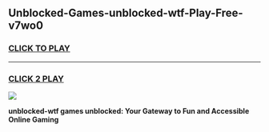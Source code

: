 
## Unblocked-Games-unblocked-wtf-Play-Free-v7wo0
<h3>
<a href="https://premium76.site?title=unblocked-wtf&ref=15A">CLICK TO PLAY</a></h3>
<hr>

<h3>
<a href="https://premium76.site?title=unblocked-wtf&ref=15A">CLICK 2 PLAY</a>
  
</h3>

<a href="https://premium76.site?title=unblocked-wtf&ref=15A"><img src="https://clearcache.store/games.png"></a>


**unblocked-wtf games unblocked: Your Gateway to Fun and Accessible Online Gaming**

